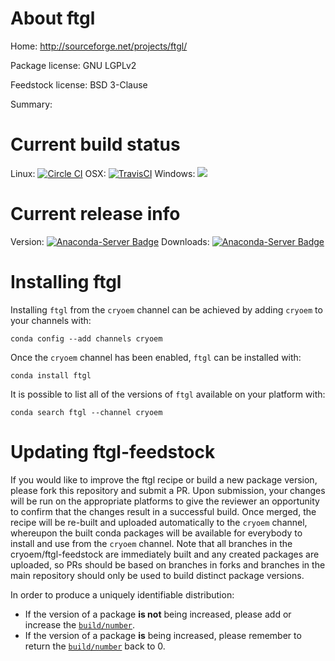 About ftgl
==========

Home: http://sourceforge.net/projects/ftgl/

Package license: GNU LGPLv2

Feedstock license: BSD 3-Clause

Summary: 



Current build status
====================

Linux: [![Circle CI](https://circleci.com/gh/cryoem/ftgl-feedstock.svg?style=shield)](https://circleci.com/gh/cryoem/ftgl-feedstock)
OSX: [![TravisCI](https://travis-ci.org/cryoem/ftgl-feedstock.svg?branch=master)](https://travis-ci.org/cryoem/ftgl-feedstock)
Windows: ![](https://cdn.rawgit.com/conda-forge/conda-smithy/90845bba35bec53edac7a16638aa4d77217a3713/conda_smithy/static/disabled.svg)

Current release info
====================
Version: [![Anaconda-Server Badge](https://anaconda.org/cryoem/ftgl/badges/version.svg)](https://anaconda.org/cryoem/ftgl)
Downloads: [![Anaconda-Server Badge](https://anaconda.org/cryoem/ftgl/badges/downloads.svg)](https://anaconda.org/cryoem/ftgl)

Installing ftgl
===============

Installing `ftgl` from the `cryoem` channel can be achieved by adding `cryoem` to your channels with:

```
conda config --add channels cryoem
```

Once the `cryoem` channel has been enabled, `ftgl` can be installed with:

```
conda install ftgl
```

It is possible to list all of the versions of `ftgl` available on your platform with:

```
conda search ftgl --channel cryoem
```




Updating ftgl-feedstock
=======================

If you would like to improve the ftgl recipe or build a new
package version, please fork this repository and submit a PR. Upon submission,
your changes will be run on the appropriate platforms to give the reviewer an
opportunity to confirm that the changes result in a successful build. Once
merged, the recipe will be re-built and uploaded automatically to the
`cryoem` channel, whereupon the built conda packages will be available for
everybody to install and use from the `cryoem` channel.
Note that all branches in the cryoem/ftgl-feedstock are
immediately built and any created packages are uploaded, so PRs should be based
on branches in forks and branches in the main repository should only be used to
build distinct package versions.

In order to produce a uniquely identifiable distribution:
 * If the version of a package **is not** being increased, please add or increase
   the [``build/number``](http://conda.pydata.org/docs/building/meta-yaml.html#build-number-and-string).
 * If the version of a package **is** being increased, please remember to return
   the [``build/number``](http://conda.pydata.org/docs/building/meta-yaml.html#build-number-and-string)
   back to 0.
